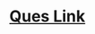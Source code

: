 # <a href="https://practice.geeksforgeeks.org/problems/remove-duplicates-from-an-unsorted-linked-list/1">Ques Link</a>

